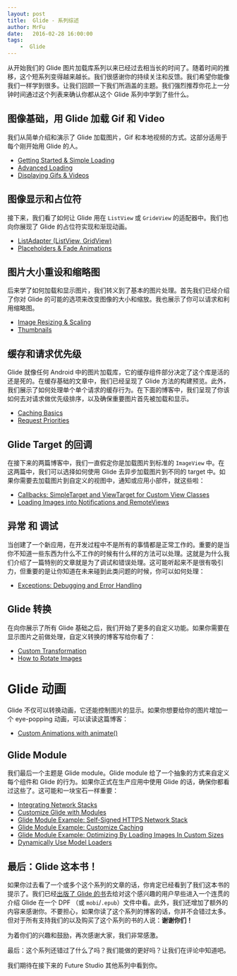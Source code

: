```yaml
---
layout: post
title:  Glide - 系列综述
author: MrFu
date:   2016-02-28 16:00:00
tags:
    -  Glide
---
```



从开始我们的 Glide 图片加载库系列以来已经过去相当长的时间了。随着时间的推移，这个短系列变得越来越长。我们很感谢你的持续关注和反馈。我们希望你能像我们一样学到很多。让我们回顾一下我们所涵盖的主题。我们强烈推荐你花上一分钟时间通过这个列表来确认你都从这个 Glide 系列中学到了些什么。

## 图像基础，用 Glide 加载 Gif 和 Video

我们从简单介绍和演示了 Glide 加载图片，Gif 和本地视频的方式。这部分适用于每个刚开始用 Glide 的人。

* [Getting Started & Simple Loading](https://futurestud.io/blog/glide-getting-started)
* [Advanced Loading](https://futurestud.io/blog/glide-advanced-loading)
* [Displaying Gifs & Videos](https://futurestud.io/blog/glide-displaying-gifs-and-videos)

## 图像显示和占位符

接下来，我们看了如何让 Glide 用在 `ListView` 或 `GrideView` 的适配器中。我们也向你展现了 Glide 的占位符实现和渐现动画。

* [ListAdapter (ListView, GridView)](https://futurestud.io/blog/glide-listadapter-listview-gridview)
* [Placeholders & Fade Animations](https://futurestud.io/blog/glide-placeholders-fade-animations)

## 图片大小重设和缩略图

后来学了如何加载和显示图片，我们转义到了基本的图片处理。首先我们已经介绍了你对 Glide 的可能的选项来改变图像的大小和缩放。我也展示了你可以请求和利用缩略图。

* [Image Resizing & Scaling](https://futurestud.io/blog/glide-image-resizing-scaling)
* [Thumbnails](https://futurestud.io/blog/glide-thumbnails)

## 缓存和请求优先级

Glide 就像任何 Android 中的图片加载库，它的缓存组件部分决定了这个库是活的还是死的。在缓存基础的文章中，我们已经呈现了 Glide 方法的构建预览。此外，我们展示了如何处理单个单个请求的缓存行为。在下面的博客中，我们呈现了你该如何去对请求做优先级排序，以及确保重要图片首先被加载和显示。

* [Caching Basics](https://futurestud.io/blog/glide-caching-basics)
* [Request Priorities](https://futurestud.io/blog/glide-request-priorities)

## Glide Target 的回调

在接下来的两篇博客中，我们一直假定你是加载图片到标准的 `ImageView` 中。在这两篇中，我们可以选择如何使用 Glide 去异步加载图片到不同的 target 中。如果你需要去加载图片到自定义的视图中，通知或应用小部件，就这些啦：

* [Callbacks: SimpleTarget and ViewTarget for Custom View Classes](https://futurestud.io/blog/glide-callbacks-simpletarget-and-viewtarget-for-custom-view-classes)
* [Loading Images into Notifications and RemoteViews](https://futurestud.io/blog/glide-loading-images-into-notifications-and-appwidgets)

## 异常 和 调试

当创建了一个新应用，在开发过程中不是所有的事情都是正常工作的。重要的是当你不知道一些东西为什么不工作的时候有什么样的方法可以处理。这就是为什么我们介绍了一篇特别的文章就是为了调试和错误处理。这可能听起来不是很有吸引力，但重要的是让你知道在未来碰到此类问题的时候，你可以如何处理：

* [Exceptions: Debugging and Error Handling](https://futurestud.io/blog/glide-exceptions-debugging-and-error-handling)

## Glide 转换

在向你展示了所有 Glide 基础之后，我们开始了更多的自定义功能。如果你需要在显示图片之前做处理，自定义转换的博客写给你看了：

* [Custom Transformation](https://futurestud.io/blog/glide-custom-transformation)
* [How to Rotate Images](https://futurestud.io/blog/glide-how-to-rotate-images)

# Glide 动画

Glide 不仅可以转换动画，它还能控制图片的显示。如果你想要给你的图片增加一个 eye-popping 动画，可以读读这篇博客：

* [Custom Animations with animate()](https://futurestud.io/blog/glide-custom-animations-with-animate)

## Glide Module

我们最后一个主题是 Glide module。Glide module 给了一个抽象的方式来自定义每个组件和 Glide 的行为。如果你正式在生产应用中使用 Glide 的话，确保你都看过这些了。这可能和一块宝石一样重要：

* [Integrating Network Stacks](https://futurestud.io/blog/glide-integrating-networking-stacks)
* [Customize Glide with Modules](https://futurestud.io/blog/glide-customize-glide-with-modules)
* [Glide Module Example: Self-Signed HTTPS Network Stack](https://futurestud.io/blog/glide-module-example-accepting-self-signed-https-certificates)
* [Glide Module Example: Customize Caching](https://futurestud.io/blog/glide-module-example-customize-caching)
* [Glide Module Example: Optimizing By Loading Images In Custom Sizes](https://futurestud.io/blog/glide-module-example-optimizing-by-loading-images-in-custom-sizes)
* [Dynamically Use Model Loaders](https://futurestud.io/blog/glide-dynamically-use-model-loaders)

## 最后：Glide 这本书！

如果你过去看了一个或多个这个系列的文章的话，你肯定已经看到了我们这本书的提示了。我们已经[出版了 Glide 的书](https://leanpub.com/glide-image-loading-on-android)去给对这个感兴趣的用户早些进入一个连贯的介绍 Glide 在一个 DPF （或 `mobi`/`.epub`）文件中看。此外，我们还增加了额外的内容来感谢你。不要担心，如果你读了这个系列的博客的话，你并不会错过太多。但对于所有支持我们的以及购买了这个系列的书的人说：**谢谢你们！**

为着你们的兴趣和鼓励，再次感谢大家，我们非常感激。

最后：这个系列还错过了什么了吗？我们能做的更好吗？让我们在评论中知道吧。

我们期待在接下来的 Future Studio 其他系列中看到你。